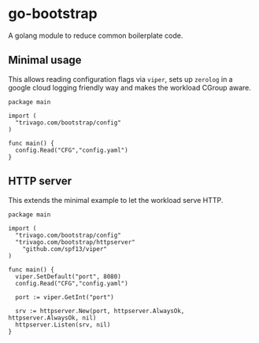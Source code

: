 # go-bootstrap

A golang module to reduce common boilerplate code.

## Minimal usage

This allows reading configuration flags via `viper`, sets up `zerolog` in a google cloud logging friendly way and makes
the workload CGroup aware.

```golang
package main

import (
  "trivago.com/bootstrap/config"
)

func main() {
  config.Read("CFG","config.yaml")
}
```

## HTTP server

This extends the minimal example to let the workload serve HTTP.

```golang
package main

import (
  "trivago.com/bootstrap/config"
  "trivago.com/bootstrap/httpserver"
	"github.com/spf13/viper"
)

func main() {
  viper.SetDefault("port", 8080)
  config.Read("CFG","config.yaml")

  port := viper.GetInt("port")

  srv := httpserver.New(port, httpserver.AlwaysOk, httpserver.AlwaysOk, nil)
  httpserver.Listen(srv, nil)
}
```
